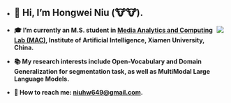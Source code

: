 - ## :wave: Hi, I’m Hongwei Niu (:cow::cow:).
<img align="right" src="https://github-readme-stats.vercel.app/api?username=nhw649&show_icons=true&theme=buefy&bg_color=ffffff&text_color=718096&icon_color=800080" />

- **:mortar_board: I’m currently an M.S. student in [Media Analytics and Computing Lab (MAC)](https://mac.xmu.edu.cn/), Institute of Artificial Intelligence, Xiamen University, China.**

- **:books: My research interests include Open-Vocabulary and Domain Generalization for segmentation task, as well as MultiModal Large Language Models.**

- **:email: How to reach me: [niuhw649@gmail.com](niuhw649@gmail.com).**
